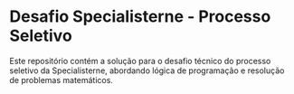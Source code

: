 <!DOCTYPE html>
<html>
<head>
    <title>Desafio Specialisterne - Processo Seletivo</title>
</head>
<body>
    <h1>Desafio Specialisterne - Processo Seletivo</h1>
    <p>Este repositório contém a solução para o desafio técnico do processo seletivo da Specialisterne, abordando lógica de programação e resolução de problemas matemáticos.</p>
    </body>
</html>
